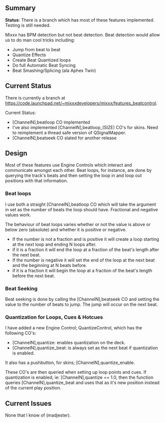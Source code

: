 ## Summary

**Status**: There is a branch which has most of these features
implemented. Testing is still needed.

Mixxx has BPM detection but not beat detection. Beat detection would
allow us to do man cool tricks including:

  - Jump from beat to beat
  - Quantize Effects
  - Create Beat Quantized loops
  - Do full Automatic Beat Syncing
  - Beat Smashing/Splicing (ala Aphex Twin)

## Current Status

There is currently a branch at
<https://code.launchpad.net/~mixxxdevelopers/mixxx/features_beatcontrol>.

Current Status:

  - \[ChannelN\],beatloop CO implemented
  - I've also implemented \[ChannelN\],beatloop\_(SIZE) CO's for skins.
    Need to reimplement a thread safe version of QSignalMapper.
  - \[ChannelN\],beatseek CO slated for another release

## Design

Most of these features use Engine Controls which interact and
communicate amongst each other. Beat loops, for instance, are done by
querying the track's beats and then setting the loop in and loop out
positions with that information.

### Beat loops

I use both a straight \[ChannelN\],beatloop CO which will take the
argument in set as the number of beats the loop should have. Fractional
and negative values work.

The behaviour of beat loops varies whether or not the value is above or
below zero (absolute) and whether it is positive or negative.

  - If the number is not a fraction and is positive it will create a
    loop starting at the next loop and ending N loops after.
  - if it is a fraction it will end the loop at a fraction of the beat's
    length after the next beat.
  - If the number is negative it will set the end of the loop at the
    next beat and the beginning at N beats before.
  - if it is a fraction it will begin the loop at a fraction of the
    beat's length before the next beat.

### Beat Seeking

Beat seeking is done by calling the \[ChannelN\],beatseek CO and setting
the value to the number of beats to jump. The jump will occur on the
next beat.

### Quantization for Loops, Cues & Hotcues

I have added a new Engine Control; QuantizeControl, which has the
following CO's:

  - \[ChannelN\],quantize: enables quantization on the deck.
  - \[ChannelN\],quantize\_beat: is always set as the next beat if
    quantization is enabled.

It also has a pushbutton, for skins; \[ChannelN\],quantize\_enable.

These CO's are then queried when setting up loop points and cues. If
quantization is enabled, ie: \[ChannelN\],quantize == 1.0, then the
function queries \[ChannelN\],quantize\_beat and uses that as it's new
position instead of the current play position.

## Current Issues

None that I know of (madjester).
